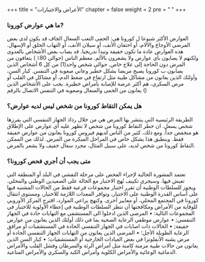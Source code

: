 +++
title = "الأعراض والاختبارات"
chapter = false
weight = 2
pre = "<b> </b>"
+++

### ما هي عوارض كورونا? 
العوارض الأكثر شيوعا ل كورونا هي: 
الحمى 
التعب 
السعال الجاف 
قد يكون لدى بعض المرضى الأوجاع والآلام، أو احتقان الأنف، أو سيلان الأنف، أو التهاب الحلق أو الإسهال.  هذه العوارض عادة ما تكون خفيفة وتبدأ تدريجيا. قد يصاب بعض الأشخاص بالعدوى ولكنهم لا يصابون بأي عوارض ولا يشعرون بالألم.
معظم الناس (حوالي 80٪ ) يتعافون من المرض دون الحاجة إلى علاج خاص. حوالي شخص واحد(1) من كل 6 أشخاص الذين يصابون ب كورونا يصبح مريضا بشكل خطير وعاني صعوبة في التنفس.
كبار السن، وأولئك الذين يعانون من مشاكل طبية مثل ارتفاع في ضغط الدم، أو مشاكل في القلب أو مرض السكري، هم أكثر عرضة للإصابة بأمراض خطيرة.  يجب على الأشخاص الذين يعانون من الحمى والسعال وصعوبة في التنفس الاتصال بالرقم ()

### هل يمكن التقاط كورونا من شخص ليس لديه عوارض؟ 
الطريقة الرئيسية التي ينتشر بها المرض هي من خلال رذاذ الجهاز التنفسي التي يفرزها شخص يسعل. ان خطر التقاط كورونا من شخص لا تظهر عليه أي عوارض على الإطلاق هو منخفض جداً. ومع ذلك، كثير من الناس لديهم فيروس كورونا يعانون من عوارض خفيفة فقط. وينطبق هذا بشكل خاص في المراحل المبكرة من المرض. لذلك من الممكن التقاط كورونا من شخص لديه، على سبيل المثال، مجرد سعال خفيف ولا يشعر بالمرض.

### متى يجب أن أجري فحص كورونا؟
تعتمد المشورة الحالية لإجراء الفحص على مرحلة التفشي في البلد أو المنطقة التي تعيش فيها. وسيجري تكييف نُهج الاختبار مع الحالة على الصعيدين الوطني والمحلي. ويجوز للسلطات الوطنية أن تقرر اختبار مجموعات فرعية فقط من الحالات المشتبه فيها على أساس القدرة الوطنية على الاختبار، وتوافر المعدات اللازمة للاختبار، ومستوى انتقال كورونا في المجتمع المحلي، أو معايير أخرى.
وكنهج يراعي الموارد، اقترح المركز الأوروبي للوقاية من الأمراض ومكافحتها أن تنظر السلطات الوطنية في إعطاء الأولوية للاختبار في المجموعات التالية:
•	المرضى الذين ادخلوا الى المستشفى مع التهابات حادة في الجهاز التنفسي; 
•	عوارض موظفي الرعاية الصحية بما في ذلك أولئك الذين يعانون من عوارض خفيفة; 
•	الحالات ذات اصابات في الجهاز التنفسي الحادة في المستشفيات أو مرافق الرعاية الطويلة الأجل؛ 
•	المرضى الذين يعانون من التهابات الجهاز التنفسي الحادة أو مرض يشبه الأنفلونزا في بعض العيادات الخارجية أو المستشفيات؛ 
•	كبار السن الذين يعانون من حالات طبية مزمنة كامنة مثل أمراض الرئة والسرطان وفشل القلب والأمراض الدماغية الوعائية والأمراض الكلوية وأمراض الكبد والسكري والأمراض المناعية.

